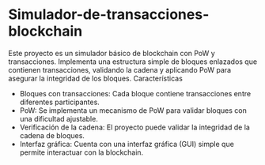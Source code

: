 # Simulador-de-transacciones-blockchain
Este proyecto es un simulador básico de blockchain con PoW y transacciones. Implementa una estructura simple de bloques enlazados que contienen transacciones, validando la cadena y aplicando PoW para asegurar la integridad de los bloques.
Características
- Bloques con transacciones: Cada bloque contiene transacciones entre diferentes participantes.
- PoW: Se implementa un mecanismo de PoW para validar bloques con una dificultad ajustable.
- Verificación de la cadena: El proyecto puede validar la integridad de la cadena de bloques.
- Interfaz gráfica: Cuenta con una interfaz gráfica (GUI) simple que permite interactuar con la blockchain.
